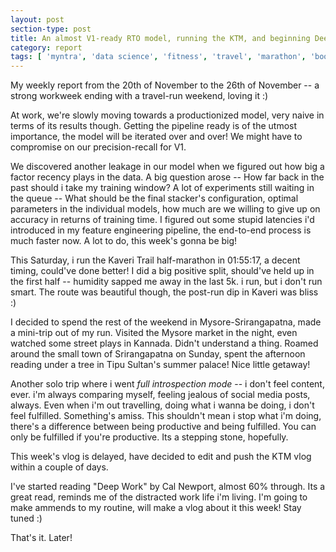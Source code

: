 ```yaml
---
layout: post
section-type: post
title: An almost V1-ready RTO model, running the KTM, and beginning Deep Work | Weekly Report 65
category: report
tags: [ 'myntra', 'data science', 'fitness', 'travel', 'marathon', 'books' ]
---
```


My weekly report from the 20th of November to the 26th of November -- a strong workweek ending with a travel-run weekend, loving it :)

At work, we're slowly moving towards a productionized model, very naive in terms of its results though. Getting the pipeline ready is of the utmost importance, the model will be iterated over and over! We might have to compromise on our precision-recall for V1.

We discovered another leakage in our model when we figured out how big a factor recency plays in the data. A big question arose -- How far back in the past should i take my training window? A lot of experiments still waiting in the queue -- What should be the final stacker's configuration, optimal parameters in the individual models, how much are we willing to give up on accuracy in returns of training time. I figured out some stupid latencies i'd introduced in my feature engineering pipeline, the end-to-end process is much faster now. A lot to do, this week's gonna be big!

This Saturday, i run the Kaveri Trail half-marathon in 01:55:17, a decent timing, could've done better! I did a big positive split, should've held up in the first half -- humidity sapped me away in the last 5k. i run, but i don't run smart. The route was beautiful though, the post-run dip in Kaveri was bliss :)

I decided to spend the rest of the weekend in Mysore-Srirangapatna, made a mini-trip out of my run. Visited the Mysore market in the night, even watched some street plays in Kannada. Didn't understand a thing. Roamed around the small town of Srirangapatna on Sunday, spent the afternoon reading under a tree in Tipu Sultan's summer palace! Nice little getaway!

Another solo trip where i went *full introspection mode* -- i don't feel content, ever. i'm always comparing myself, feeling jealous of social media posts, always. Even when i'm out travelling, doing what i wanna be doing, i don't feel fulfilled. Something's amiss. This shouldn't mean i stop what i'm doing, there's a difference between being productive and being fulfilled. You can only be fulfilled if you're productive. Its a stepping stone, hopefully. 

This week's vlog is delayed, have decided to edit and push the KTM vlog within a couple of days. 

I've started reading "Deep Work" by Cal Newport, almost 60% through. Its a great read, reminds me of the distracted work life i'm living. I'm going to make ammends to my routine, will make a vlog about it this week! Stay tuned :)

That's it. Later!